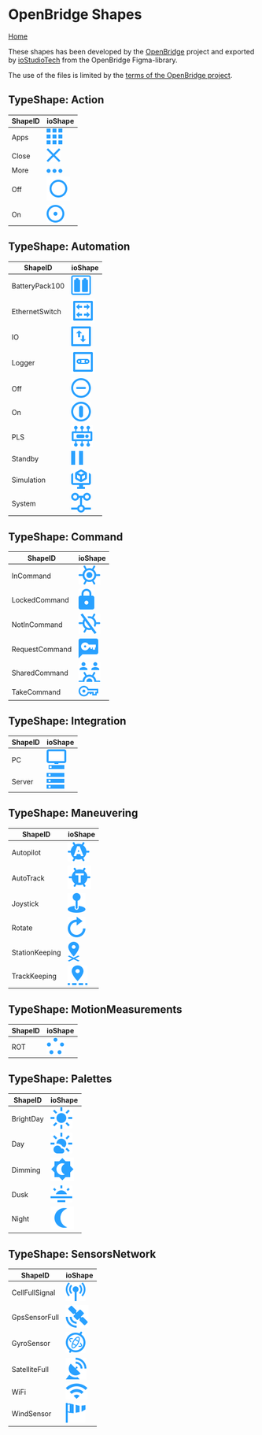 # OpenBridge Shapes

[Home](../../Wiki/Home.md)

These shapes has been developed by the [OpenBridge](https://www.openbridge.no/) project and exported 
by [ioStudioTech](https://www.iostudiotech.com/) from the OpenBridge Figma-library.

The use of the files is limited by the [terms of the OpenBridge project](https://www.openbridge.no/home/terms-of-use).

## TypeShape: Action

|ShapeID|ioShape|
|-----|---|
|Apps|![ioShape](Action/Apps.svg)|
|Close|![ioShape](Action/Close.svg)|
|More|![ioShape](Action/More.svg)|
|Off|![ioShape](Action/Off.svg)|
|On|![ioShape](Action/On.svg)|

## TypeShape: Automation

|ShapeID|ioShape|
|-----|---|
|BatteryPack100|![ioShape](Automation/BatteryPack100.svg)|
|EthernetSwitch|![ioShape](Automation/EthernetSwitch.svg)|
|IO|![ioShape](Automation/IO.svg)|
|Logger|![ioShape](Automation/Logger.svg)|
|Off|![ioShape](Automation/Off.svg)|
|On|![ioShape](Automation/On.svg)|
|PLS|![ioShape](Automation/PLS.svg)|
|Standby|![ioShape](Automation/Standby.svg)|
|Simulation|![ioShape](Automation/Simulation.svg)|
|System|![ioShape](Automation/System.svg)|

## TypeShape: Command

|ShapeID|ioShape|
|-----|---|
|InCommand|![ioShape](Command/InCommand.svg)|
|LockedCommand|![ioShape](Command/LockedCommand.svg)|
|NotInCommand|![ioShape](Command/NotInCommand.svg)|
|RequestCommand|![ioShape](Command/RequestCommand.svg)|
|SharedCommand|![ioShape](Command/SharedCommand.svg)|
|TakeCommand|![ioShape](Command/TakeCommand.svg)|

## TypeShape: Integration

|ShapeID|ioShape|
|-----|---|
|PC|![ioShape](Integration/PC.svg)|
|Server|![ioShape](Integration/Server.svg)|


## TypeShape: Maneuvering

|ShapeID|ioShape|
|-----|---|
|Autopilot|![ioShape](Maneuvering/Autopilot.svg)|
|AutoTrack|![ioShape](Maneuvering/AutoTrack.svg)|
|Joystick|![ioShape](Maneuvering/Joystick.svg)|
|Rotate|![ioShape](Maneuvering/Rotate.svg)|
|StationKeeping|![ioShape](Maneuvering/StationKeeping.svg)|
|TrackKeeping|![ioShape](Maneuvering/TrackKeeping.svg)|

## TypeShape: MotionMeasurements

|ShapeID|ioShape|
|-----|---|
|ROT|![ioShape](MotionMeasurements/ROT.svg)|


## TypeShape: Palettes

|ShapeID|ioShape|
|-----|---|
|BrightDay|![ioShape](Palettes/BrightDay.svg)|
|Day|![ioShape](Palettes/Day.svg)|
|Dimming|![ioShape](Palettes/Dimming.svg)|
|Dusk|![ioShape](Palettes/Dusk.svg)|
|Night|![ioShape](Palettes/Night.svg)|

## TypeShape: SensorsNetwork

|ShapeID|ioShape|
|-----|---|
|CellFullSignal|![ioShape](SensorsNetwork/CellFullSignal.svg)|
|GpsSensorFull|![ioShape](SensorsNetwork/GpsSensorFull.svg)|
|GyroSensor|![ioShape](SensorsNetwork/GyroSensor.svg)|
|SatelliteFull|![ioShape](SensorsNetwork/SatelliteFull.svg)|
|WiFi|![ioShape](SensorsNetwork/WiFi.svg)|
|WindSensor|![ioShape](SensorsNetwork/WindSensor.svg)|
